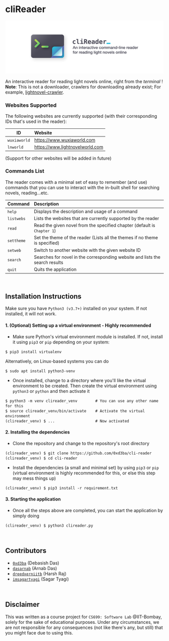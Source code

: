 # cliReader

![banner_clireader.png](https://raw.githubusercontent.com/0xd3ba/cli-reader/main/img/banner.png)

An interactive reader for reading light novels online, right from the *terminal* !<br/>
**Note**: This is not a downloader, crawlers for downloading already exist; 
For example, [lightnovel-crawler](https://github.com/dipu-bd/lightnovel-crawler).


### Websites Supported
The following websites are currently supported (with their corresponding IDs that's used in the reader):

| ID   |      Website      |
|----------|:-------------|
| `wuxiaworld` |  https://www.wuxiaworld.com |
| `lnworld` |    https://www.lightnovelworld.com  |

(Support for other websites will be added in future)

### Commands List
The reader comes with a minimal set of easy to remember (and use) commands that you
can use to interact with the in-built shell for searching novels, reading...etc.

| Command   |      Description      |
|----------|:-------------|
| `help` |  Displays the description and usage of a command |
| `listwebs` |    Lists the websites that are currently supported by the reader |
| `read` |   Read the given novel from the specified chapter (default is `Chapter 1`)  |
| `settheme` | Set the theme of the reader (Lists all the themes if no theme is specified)     |
| `setweb` | Switch to another website with the given website ID  |
| `search` | Searches for novel in the corresponding website and lists the search results    |
| `quit` | Quits the application    |
<br/>

## Installation Instructions

Make sure you have `Python3 (v3.7+)` installed on your system. If not installed, it will
not work.

#### 1. (Optional) Setting up a virtual environment - Highly recommended
- Make sure Python's virtual environment module is installed. If not, install it using `pip3` or `pip`
depending on your system:
```
$ pip3 install virtualenv
```
Alternatively, on Linux-based systems you can do
```
$ sudo apt install python3-venv
```
- Once installed, change to a directory where you'll like the virtual environment to be created.
Then create the virtual environment using `python3` or `python` and then activate it
```
$ python3 -m venv clireader_venv        # You can use any other name for this
$ source clireader_venv/bin/activate    # Activate the virtual environment
(clireader_venv) $ ...                  # Now activated
```

#### 2. Installing the dependencies
- Clone the repository and change to the repository's root directory
```
(clireader_venv) $ git clone https://github.com/0xd3ba/cli-reader
(clireader_venv) $ cd cli-reader
```

- Install the dependencies (a small and minimal set) by using `pip3` or `pip` (virtual environment is highly
recommended for this, or else this step may mess things up)
```
(clireader_venv) $ pip3 install -r requirement.txt
```

#### 3. Starting the application
- Once all the steps above are completed, you can start the application by simply doing
```
(clireader_venv) $ python3 clireader.py
```
<br/>

## Contributors
- [`0xd3ba`](https://github.com/0xd3ba) (Debasish Das)
- [`dasarnab`](https://github.com/dasarnab) (Arnab Das)
- [`dreedxerniitb`](https://github.com/dreedxerniitb) (Harsh Raj)
- [`imsagartyagi`](https://github.com/imsagartyagi) (Sagar Tyagi)

<br/>

## Disclaimer
This was written as a course project for `CS699: Software Lab` @IIT-Bombay, solely for the sake of educational purposes. 
Under any circumstances, we are not responsible for any consequences
(not like there's any, but still) that you might face due to using this.
